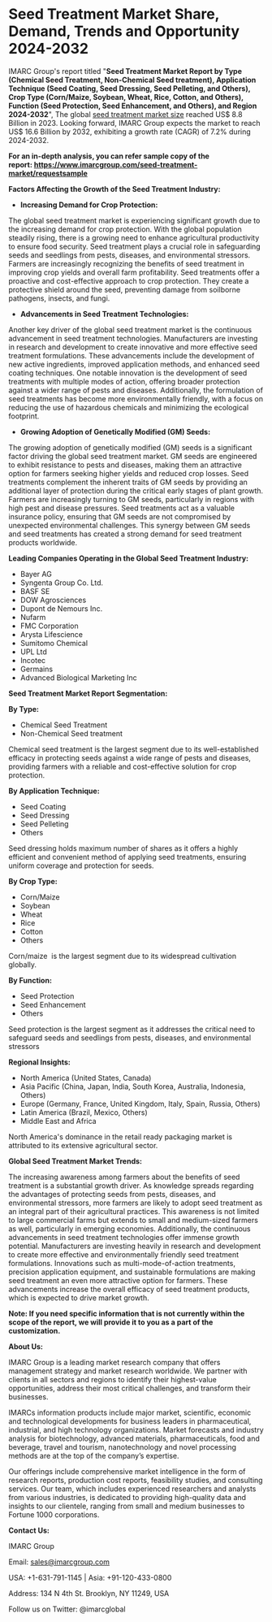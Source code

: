 ﻿# **Seed Treatment Market Share, Demand, Trends and Opportunity 2024-2032**
IMARC Group's report titled "**Seed Treatment Market Report by Type (Chemical Seed Treatment, Non-Chemical Seed treatment), Application Technique (Seed Coating, Seed Dressing, Seed Pelleting, and Others), Crop Type (Corn/Maize, Soybean, Wheat, Rice, Cotton, and Others), Function (Seed Protection, Seed Enhancement, and Others), and Region 2024-2032**", The global [seed treatment market size](https://www.imarcgroup.com/seed-treatment-market) reached US$ 8.8 Billion in 2023. Looking forward, IMARC Group expects the market to reach US$ 16.6 Billion by 2032, exhibiting a growth rate (CAGR) of 7.2% during 2024-2032.

**For an in-depth analysis, you can refer sample copy of the report: <https://www.imarcgroup.com/seed-treatment-market/requestsample>**

**Factors Affecting the Growth of the Seed Treatment Industry:**

- **Increasing Demand for Crop Protection:**

The global seed treatment market is experiencing significant growth due to the increasing demand for crop protection. With the global population steadily rising, there is a growing need to enhance agricultural productivity to ensure food security. Seed treatment plays a crucial role in safeguarding seeds and seedlings from pests, diseases, and environmental stressors. Farmers are increasingly recognizing the benefits of seed treatment in improving crop yields and overall farm profitability. Seed treatments offer a proactive and cost-effective approach to crop protection. They create a protective shield around the seed, preventing damage from soilborne pathogens, insects, and fungi.

- **Advancements in Seed Treatment Technologies:**

Another key driver of the global seed treatment market is the continuous advancement in seed treatment technologies. Manufacturers are investing in research and development to create innovative and more effective seed treatment formulations. These advancements include the development of new active ingredients, improved application methods, and enhanced seed coating techniques. One notable innovation is the development of seed treatments with multiple modes of action, offering broader protection against a wider range of pests and diseases. Additionally, the formulation of seed treatments has become more environmentally friendly, with a focus on reducing the use of hazardous chemicals and minimizing the ecological footprint.

- **Growing Adoption of Genetically Modified (GM) Seeds:**

The growing adoption of genetically modified (GM) seeds is a significant factor driving the global seed treatment market. GM seeds are engineered to exhibit resistance to pests and diseases, making them an attractive option for farmers seeking higher yields and reduced crop losses. Seed treatments complement the inherent traits of GM seeds by providing an additional layer of protection during the critical early stages of plant growth. Farmers are increasingly turning to GM seeds, particularly in regions with high pest and disease pressures. Seed treatments act as a valuable insurance policy, ensuring that GM seeds are not compromised by unexpected environmental challenges. This synergy between GM seeds and seed treatments has created a strong demand for seed treatment products worldwide.

**Leading Companies Operating in the Global Seed Treatment Industry:**

- Bayer AG
- Syngenta Group Co. Ltd.
- BASF SE
- DOW Agrosciences
- Dupont de Nemours Inc.
- Nufarm
- FMC Corporation
- Arysta Lifescience
- Sumitomo Chemical
- UPL Ltd
- Incotec
- Germains
- Advanced Biological Marketing Inc

**Seed Treatment Market Report Segmentation:**

**By Type:**

- Chemical Seed Treatment 
- Non-Chemical Seed treatment

Chemical seed treatment is the largest segment due to its well-established efficacy in protecting seeds against a wide range of pests and diseases, providing farmers with a reliable and cost-effective solution for crop protection.

**By Application Technique:**

- Seed Coating
- Seed Dressing
- Seed Pelleting
- Others

Seed dressing holds maximum number of shares as it offers a highly efficient and convenient method of applying seed treatments, ensuring uniform coverage and protection for seeds.

**By Crop Type:**

- Corn/Maize
- Soybean
- Wheat
- Rice
- Cotton
- Others

Corn/maize  is the largest segment due to its widespread cultivation globally.

**By Function:**

- Seed Protection
- Seed Enhancement
- Others

Seed protection is the largest segment as it addresses the critical need to safeguard seeds and seedlings from pests, diseases, and environmental stressors

**Regional Insights:**

- North America (United States, Canada)
- Asia Pacific (China, Japan, India, South Korea, Australia, Indonesia, Others)
- Europe (Germany, France, United Kingdom, Italy, Spain, Russia, Others)
- Latin America (Brazil, Mexico, Others)
- Middle East and Africa

North America's dominance in the retail ready packaging market is attributed to its extensive agricultural sector.

**Global Seed Treatment Market Trends:**

The increasing awareness among farmers about the benefits of seed treatment is a substantial growth driver. As knowledge spreads regarding the advantages of protecting seeds from pests, diseases, and environmental stressors, more farmers are likely to adopt seed treatment as an integral part of their agricultural practices. This awareness is not limited to large commercial farms but extends to small and medium-sized farmers as well, particularly in emerging economies. Additionally, the continuous advancements in seed treatment technologies offer immense growth potential. Manufacturers are investing heavily in research and development to create more effective and environmentally friendly seed treatment formulations. Innovations such as multi-mode-of-action treatments, precision application equipment, and sustainable formulations are making seed treatment an even more attractive option for farmers. These advancements increase the overall efficacy of seed treatment products, which is expected to drive market growth.

**Note: If you need specific information that is not currently within the scope of the report, we will provide it to you as a part of the customization.**

**About Us:**

IMARC Group is a leading market research company that offers management strategy and market research worldwide. We partner with clients in all sectors and regions to identify their highest-value opportunities, address their most critical challenges, and transform their businesses.

IMARCs information products include major market, scientific, economic and technological developments for business leaders in pharmaceutical, industrial, and high technology organizations. Market forecasts and industry analysis for biotechnology, advanced materials, pharmaceuticals, food and beverage, travel and tourism, nanotechnology and novel processing methods are at the top of the company’s expertise.

Our offerings include comprehensive market intelligence in the form of research reports, production cost reports, feasibility studies, and consulting services. Our team, which includes experienced researchers and analysts from various industries, is dedicated to providing high-quality data and insights to our clientele, ranging from small and medium businesses to Fortune 1000 corporations.

**Contact Us:**

IMARC Group

Email: sales@imarcgroup.com

USA: +1-631-791-1145 | Asia: +91-120-433-0800

Address: 134 N 4th St. Brooklyn, NY 11249, USA

Follow us on Twitter: @imarcglobal

